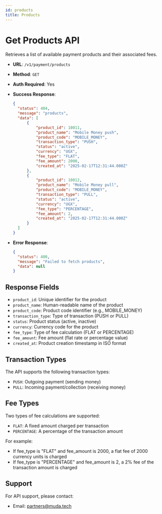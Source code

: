 ```yaml
---
id: products
title: Products
---
```


# Get Products API

Retrieves a list of available payment products and their associated fees.

- **URL**: `/v1/payment/products`
- **Method**: `GET`
- **Auth Required**: Yes

- **Success Response**:
  ```json
  {
    "status": 404,
    "message": "products",
    "data": [
        {
            "product_id": 10011,
            "product_name": "Mobile Money push",
            "product_code": "MOBILE_MONEY",
            "transaction_type": "PUSH",
            "status": "active",
            "currency": "UGX",
            "fee_type": "FLAT",
            "fee_amount": 2000,
            "created_at": "2025-02-17T12:31:44.000Z"
        },
        {
            "product_id": 10012,
            "product_name": "Mobile Money pull",
            "product_code": "MOBILE_MONEY",
            "transaction_type": "PULL",
            "status": "active",
            "currency": "UGX",
            "fee_type": "PERCENTAGE",
            "fee_amount": 2,
            "created_at": "2025-02-17T12:31:44.000Z"
        }
    ]
  }
  ```

- **Error Response**:
  ```json
  {
    "status": 400,
    "message": "Failed to fetch products",
    "data": null
  }
  ```

## Response Fields

- `product_id`: Unique identifier for the product
- `product_name`: Human-readable name of the product
- `product_code`: Product code identifier (e.g., MOBILE_MONEY)
- `transaction_type`: Type of transaction (PUSH or PULL)
- `status`: Product status (active, inactive)
- `currency`: Currency code for the product
- `fee_type`: Type of fee calculation (FLAT or PERCENTAGE)
- `fee_amount`: Fee amount (flat rate or percentage value)
- `created_at`: Product creation timestamp in ISO format

## Transaction Types

The API supports the following transaction types:
- `PUSH`: Outgoing payment (sending money)
- `PULL`: Incoming payment/collection (receiving money)

## Fee Types

Two types of fee calculations are supported:
- `FLAT`: A fixed amount charged per transaction
- `PERCENTAGE`: A percentage of the transaction amount

For example:
- If fee_type is "FLAT" and fee_amount is 2000, a flat fee of 2000 currency units is charged
- If fee_type is "PERCENTAGE" and fee_amount is 2, a 2% fee of the transaction amount is charged

## Support

For API support, please contact:
- Email: partners@muda.tech